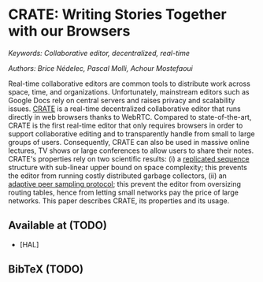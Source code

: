 # CRATE: Writing Stories Together with our Browsers

<i>Keywords: Collaborative editor, decentralized, real-time</i>

<i>Authors: Brice Nédelec, Pascal Molli, Achour Mostefaoui</i>


Real-time collaborative editors are common tools to distribute work across
space, time, and organizations. Unfortunately, mainstream editors such as Google
Docs rely on central servers and raises privacy and scalability issues.
[CRATE](https://github.com/Chat-Wane/CRATE) is a real-time decentralized
collaborative editor that runs directly in web browsers thanks to
WebRTC. Compared to state-of-the-art, CRATE is the first real-time editor that
only requires browsers in order to support collaborative editing and to
transparently handle from small to large groups of users. Consequently, CRATE
can also be used in massive online lectures, TV shows or large conferences to
allow users to share their notes. CRATE's properties rely on two scientific
results: (i) a [replicated sequence](https://github.com/Chat-Wane/LSEQTree)
structure with sub-linear upper bound on space complexity; this prevents the
editor from running costly distributed garbage collectors, (ii) an [adaptive
peer sampling protocol](https://github.com/Chat-Wane/spray-wrtc); this prevent
the editor from oversizing routing tables, hence from letting small networks pay
the price of large networks.  This paper describes CRATE, its properties and its
usage.

## Available at (TODO)

<ul>
  <li>[HAL]</li>
</ul>

## BibTeX (TODO)

